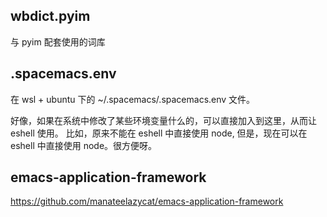 
## wbdict.pyim    

与 pyim 配套使用的词库

## .spacemacs.env

在 wsl + ubuntu 下的 ~/.spacemacs/.spacemacs.env 文件。

好像，如果在系统中修改了某些环境变量什么的，可以直接加入到这里，从而让 eshell 使用。
比如，原来不能在 eshell 中直接使用 node, 但是，现在可以在 eshell 中直接使用 node。很方便呀。 

## emacs-application-framework

https://github.com/manateelazycat/emacs-application-framework
